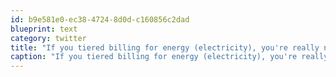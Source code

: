 ```yaml
---
id: b9e581e0-ec38-4724-8d0d-c160856c2dad
blueprint: text
category: twitter
title: "If you tiered billing for energy (electricity), you're really not going to be a fan of time-of-use billing. BTW, I'm pro both."
caption: "If you tiered billing for energy (electricity), you're really not going to be a fan of time-of-use billing. BTW, I'm pro both."
---
```

